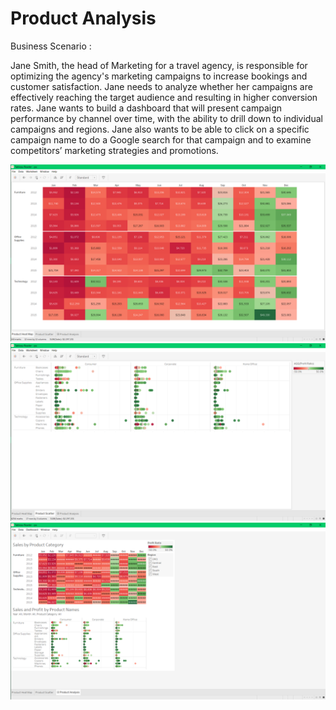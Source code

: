 # Product Analysis
                                           
                                               
Business Scenario :


Jane Smith, the head of Marketing for a travel agency, is responsible for optimizing the agency's marketing campaigns to increase bookings and customer satisfaction. Jane needs to analyze whether her campaigns are effectively reaching the target audience and resulting in higher conversion rates. Jane wants to build a dashboard that will present campaign performance by channel over time, with the ability to drill down to individual campaigns and regions. Jane also wants to be able to click on a specific campaign name to do a Google search for that campaign and to examine competitors’ marketing strategies and promotions.

![](https://github.com/BalaMungala/Product-Analysis/blob/master/pa/Slide1.PNG)
![](https://github.com/BalaMungala/Product-Analysis/blob/master/pa/Slide2.PNG)
![](https://github.com/BalaMungala/Product-Analysis/blob/master/pa/Slide3.PNG)
